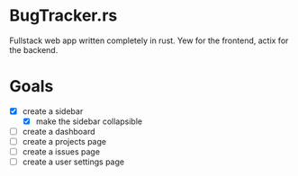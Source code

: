 # BugTracker.rs
Fullstack web app written completely in rust. Yew for the frontend, actix for the backend.

# Goals
- [x] create a sidebar
	- [x] make the sidebar collapsible
- [ ] create a dashboard
- [ ] create a projects page
- [ ] create a issues page
- [ ] create a user settings page

